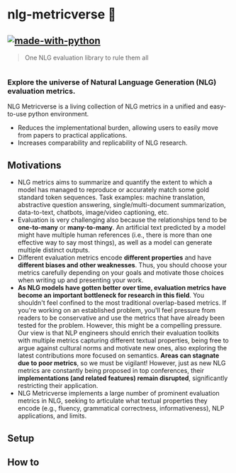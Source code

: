 # nlg-metricverse 🌌

[![made-with-python](https://img.shields.io/badge/Made%20with-Python-blue?style=plastic&logo=python&logoColor=FFF800)](#python)
---

> One NLG evaluation library to rule them all

<p align="center">
  <img src="./figs/nlgmetricverse_banner.png" title="nlg-metricverse" alt="">
</p>

### Explore the universe of Natural Language Generation (NLG) evaluation metrics.
NLG Metricverse is a living collection of NLG metrics in a unified and easy-to-use python environment.
* Reduces the implementational burden, allowing users to easily move from papers to practical applications.
* Increases comparability and replicability of NLG research.

## Motivations
* NLG metrics aims to summarize and quantify the extent to which a model has managed to reproduce or accurately match some gold standard token sequences. Task examples: machine translation, abstractive question answering, single/multi-document summarization, data-to-text, chatbots, image/video captioning, etc.
* Evaluation is very challenging also because the relationships tend to be **one-to-many** or **many-to-many**. An artificial text predicted by a model might have multiple human references (i.e., there is more than one effective way to say most things), as well as a model can generate multiple distinct outputs.
* Different evaluation metrics encode **different properties** and have **different biases and other weaknesses**. Thus, you should choose your metrics carefully depending on your goals and motivate those choices when writing up and presenting your work.
* **As NLG models have gotten better over time, evaluation metrics have become an important bottleneck for research in this field**. You shouldn't feel confined to the most traditional overlap-based metrics. If you're working on an established problem, you'll feel pressure from readers to be conservative and use the metrics that have already been tested for the problem. However, this might be a compelling pressure. Our view is that NLP engineers should enrich their evaluation toolkits with multiple metrics capturing different textual properties, being free to argue against cultural norms and motivate new ones, also exploring the latest contributions more focused on semantics. **Areas can stagnate due to poor metrics**, so we must be vigilant! However, just as new NLG metrics are constantly being proposed in top conferences, their **implementations (and related features) remain disrupted**, significantly restricting their application.
* NLG Metricverse implements a large number of prominent evaluation metrics in NLG, seeking to articulate what textual properties they encode (e.g., fluency, grammatical correctness, informativeness), NLP applications, and limits.

## Setup

## How to
